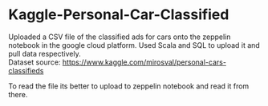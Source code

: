 # Kaggle-Personal-Car-Classified
Uploaded a CSV file of the classified ads for cars onto the zeppelin notebook in the google cloud platform. Used Scala and SQL to upload it and pull data respectively.  
Dataset source: https://www.kaggle.com/mirosval/personal-cars-classifieds

To read the file its better to upload to zeppelin notebook and read it from there.
